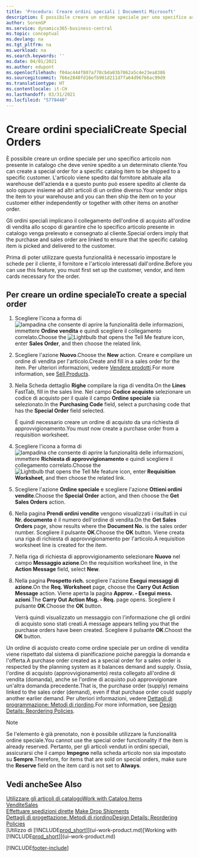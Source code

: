 ```yaml
---
title: 'Procedura: Creare ordini speciali | Documenti Microsoft'
description: È possibile creare un ordine speciale per uno specifico articolo non presente in catalogo che deve venire spedito a un determinato cliente. L'articolo viene spedito dal fornitore abituale alla warehouse dell'azienda e a questo punto può essere spedito al cliente da solo oppure insieme ad altri articoli di un ordine diverso.
author: SorenGP
ms.service: dynamics365-business-central
ms.topic: conceptual
ms.devlang: na
ms.tgt_pltfrm: na
ms.workload: na
ms.search.keywords: ''
ms.date: 04/01/2021
ms.author: edupont
ms.openlocfilehash: f04ac444f807a778cbda03b7062a5c4e23ea8386
ms.sourcegitcommit: 766e2840fd16efb901d211d7fa64d96766ac99d9
ms.translationtype: HT
ms.contentlocale: it-CH
ms.lasthandoff: 03/31/2021
ms.locfileid: "5778440"
---
```

# <a name="create-special-orders"></a><span data-ttu-id="c4e34-104">Creare ordini speciali</span><span class="sxs-lookup"><span data-stu-id="c4e34-104">Create Special Orders</span></span>
<span data-ttu-id="c4e34-105">È possibile creare un ordine speciale per uno specifico articolo non presente in catalogo che deve venire spedito a un determinato cliente.</span><span class="sxs-lookup"><span data-stu-id="c4e34-105">You can create a special order for a specific catalog item to be shipped to a specific customer.</span></span> <span data-ttu-id="c4e34-106">L'articolo viene spedito dal fornitore abituale alla warehouse dell'azienda e a questo punto può essere spedito al cliente da solo oppure insieme ad altri articoli di un ordine diverso.</span><span class="sxs-lookup"><span data-stu-id="c4e34-106">Your vendor ships the item to your warehouse and you can then ship the item on to your customer either independently or together with other items on another order.</span></span>  

<span data-ttu-id="c4e34-107">Gli ordini speciali implicano il collegamento dell'ordine di acquisto all'ordine di vendita allo scopo di garantire che lo specifico articolo presente in catalogo venga prelevato e consegnato al cliente.</span><span class="sxs-lookup"><span data-stu-id="c4e34-107">Special orders imply that the purchase and sales order are linked to ensure that the specific catalog item is picked and delivered to the customer.</span></span>  

<span data-ttu-id="c4e34-108">Prima di poter utilizzare questa funzionalità è necessario impostare le schede per il cliente, il fornitore e l'articolo interessati dall'ordine.</span><span class="sxs-lookup"><span data-stu-id="c4e34-108">Before you can use this feature, you must first set up the customer, vendor, and item cards necessary for the order.</span></span>  

## <a name="to-create-a-special-order"></a><span data-ttu-id="c4e34-109">Per creare un ordine speciale</span><span class="sxs-lookup"><span data-stu-id="c4e34-109">To create a special order</span></span>  
1.  <span data-ttu-id="c4e34-110">Scegliere l'icona a forma di ![lampadina che consente di aprire la funzionalità delle informazioni](media/ui-search/search_small.png "Informazioni sull'operazione che si desidera eseguire"), immettere **Ordine vendita** e quindi scegliere il collegamento correlato.</span><span class="sxs-lookup"><span data-stu-id="c4e34-110">Choose the ![Lightbulb that opens the Tell Me feature](media/ui-search/search_small.png "Tell me what you want to do") icon, enter **Sales Order**, and then choose the related link.</span></span>  
2. <span data-ttu-id="c4e34-111">Scegliere l'azione **Nuovo**.</span><span class="sxs-lookup"><span data-stu-id="c4e34-111">Choose the **New** action.</span></span> <span data-ttu-id="c4e34-112">Creare e compilare un ordine di vendita per l'articolo.</span><span class="sxs-lookup"><span data-stu-id="c4e34-112">Create and fill in a  sales order for the item.</span></span> <span data-ttu-id="c4e34-113">Per ulteriori informazioni, vedere [Vendere prodotti](sales-how-sell-products.md).</span><span class="sxs-lookup"><span data-stu-id="c4e34-113">For more information, see [Sell Products](sales-how-sell-products.md).</span></span>
3.  <span data-ttu-id="c4e34-114">Nella Scheda dettaglio **Righe** compilare la riga di vendita.</span><span class="sxs-lookup"><span data-stu-id="c4e34-114">On the **Lines** FastTab, fill in the sales line.</span></span> <span data-ttu-id="c4e34-115">Nel campo **Codice acquisto** selezionare un codice di acquisto per il quale il campo **Ordine speciale** sia selezionato.</span><span class="sxs-lookup"><span data-stu-id="c4e34-115">In the **Purchasing Code** field, select a purchasing code that has the **Special Order** field selected.</span></span>

    <span data-ttu-id="c4e34-116">È quindi necessario creare un ordine di acquisto da una richiesta di approvvigionamento.</span><span class="sxs-lookup"><span data-stu-id="c4e34-116">You must now create a purchase order from a requisition worksheet.</span></span>  
4. <span data-ttu-id="c4e34-117">Scegliere l'icona a forma di ![lampadina che consente di aprire la funzionalità delle informazioni](media/ui-search/search_small.png "Informazioni sull'operazione che si desidera eseguire"), immettere **Richiesta di approvvigionamento** e quindi scegliere il collegamento correlato.</span><span class="sxs-lookup"><span data-stu-id="c4e34-117">Choose the ![Lightbulb that opens the Tell Me feature](media/ui-search/search_small.png "Tell me what you want to do") icon, enter **Requisition Worksheet**, and then choose the related link.</span></span>  
5. <span data-ttu-id="c4e34-118">Scegliere l'azione **Ordine speciale** e scegliere l'azione **Ottieni ordini vendite**.</span><span class="sxs-lookup"><span data-stu-id="c4e34-118">Choose the **Special Order** action, and then choose the **Get Sales Orders** action.</span></span>  
6.  <span data-ttu-id="c4e34-119">Nella pagina **Prendi ordini vendite** vengono visualizzati i risultati in cui **Nr. documento** è il numero dell'ordine di vendita.</span><span class="sxs-lookup"><span data-stu-id="c4e34-119">On the **Get Sales Orders** page, show results where the **Document No.** is the sales order number.</span></span> <span data-ttu-id="c4e34-120">Scegliere il pulsante **OK**.</span><span class="sxs-lookup"><span data-stu-id="c4e34-120">Choose the **OK** button.</span></span> <span data-ttu-id="c4e34-121">Viene creata una riga di richiesta di approvvigionamento per l'articolo.</span><span class="sxs-lookup"><span data-stu-id="c4e34-121">A requisition worksheet line is created for the item.</span></span>  
7.  <span data-ttu-id="c4e34-122">Nella riga di richiesta di approvvigionamento selezionare **Nuovo** nel campo **Messaggio azione**.</span><span class="sxs-lookup"><span data-stu-id="c4e34-122">On the requisition worksheet line, in the **Action Message** field, select **New**.</span></span>  
8.  <span data-ttu-id="c4e34-123">Nella pagina **Prospetto rich.** scegliere l'azione **Esegui messaggi di azione**.</span><span class="sxs-lookup"><span data-stu-id="c4e34-123">On the **Req. Worksheet** page, choose the **Carry Out Action Message** action.</span></span> <span data-ttu-id="c4e34-124">Viene aperta la pagina **Approv. - Esegui mess. azioni**.</span><span class="sxs-lookup"><span data-stu-id="c4e34-124">The **Carry Out Action Msg. - Req.** page opens.</span></span> <span data-ttu-id="c4e34-125">Scegliere il pulsante **OK**.</span><span class="sxs-lookup"><span data-stu-id="c4e34-125">Choose the **OK** button.</span></span>  

    <span data-ttu-id="c4e34-126">Verrà quindi visualizzato un messaggio con l'informazione che gli ordini di acquisto sono stati creati.</span><span class="sxs-lookup"><span data-stu-id="c4e34-126">A message appears telling you that the purchase orders have been created.</span></span> <span data-ttu-id="c4e34-127">Scegliere il pulsante **OK**.</span><span class="sxs-lookup"><span data-stu-id="c4e34-127">Choost the **OK** button.</span></span>  

<span data-ttu-id="c4e34-128">Un ordine di acquisto creato come ordine speciale per un ordine di vendita viene rispettato dal sistema di pianificazione poiché pareggia la domanda e l'offerta.</span><span class="sxs-lookup"><span data-stu-id="c4e34-128">A purchase order created as a special order for a sales order is respected by the planning system as it balances demand and supply.</span></span> <span data-ttu-id="c4e34-129">Ossia, l'ordine di acquisto (approvvigionamento) resta collegato all'ordine di vendita (domanda), anche se l'ordine di acquisto può approvvigionare un'altra domanda precedente.</span><span class="sxs-lookup"><span data-stu-id="c4e34-129">That is, the purchase order (supply) remains linked to the sales order (demand), even if that purchase order could supply another earlier demand.</span></span> <span data-ttu-id="c4e34-130">Per ulteriori informazioni, vedere [Dettagli di programmazione: Metodi di riordino](design-details-reservation-order-tracking-and-action-messaging.md).</span><span class="sxs-lookup"><span data-stu-id="c4e34-130">For more information, see [Design Details: Reordering Policies](design-details-reservation-order-tracking-and-action-messaging.md).</span></span>  

> [!NOTE]  
>  <span data-ttu-id="c4e34-131">Se l'elemento è già prenotato, non è possibile utilizzare la funzionalità ordine speciale.</span><span class="sxs-lookup"><span data-stu-id="c4e34-131">You cannot use the special order functionality if the item is already reserved.</span></span> <span data-ttu-id="c4e34-132">Pertanto, per gli articoli venduti in ordini speciali, assicurarsi che il campo **Impegno** nella scheda articolo non sia impostato su **Sempre**.</span><span class="sxs-lookup"><span data-stu-id="c4e34-132">Therefore, for items that are sold on special orders, make sure the **Reserve** field on the item card is not set to **Always**.</span></span>  

## <a name="see-also"></a><span data-ttu-id="c4e34-133">Vedi anche</span><span class="sxs-lookup"><span data-stu-id="c4e34-133">See Also</span></span>  
[<span data-ttu-id="c4e34-134">Utilizzare gli articoli di catalogo</span><span class="sxs-lookup"><span data-stu-id="c4e34-134">Work with Catalog Items</span></span>](inventory-how-work-nonstock-items.md)  
[<span data-ttu-id="c4e34-135">Vendite</span><span class="sxs-lookup"><span data-stu-id="c4e34-135">Sales</span></span>](sales-manage-sales.md)  
<span data-ttu-id="c4e34-136">[Effettuare spedizioni dirette](sales-how-drop-shipment.md) </span><span class="sxs-lookup"><span data-stu-id="c4e34-136">[Make Drop Shipments](sales-how-drop-shipment.md) </span></span>  
[<span data-ttu-id="c4e34-137">Dettagli di progettazione: Metodi di riordino</span><span class="sxs-lookup"><span data-stu-id="c4e34-137">Design Details: Reordering Policies</span></span>](design-details-reservation-order-tracking-and-action-messaging.md)  
<span data-ttu-id="c4e34-138">[Utilizzo di [!INCLUDE[prod_short](includes/prod_short.md)]](ui-work-product.md)</span><span class="sxs-lookup"><span data-stu-id="c4e34-138">[Working with [!INCLUDE[prod_short](includes/prod_short.md)]](ui-work-product.md)</span></span>


[!INCLUDE[footer-include](includes/footer-banner.md)]